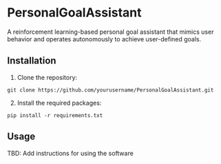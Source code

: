 # PersonalGoalAssistant

A reinforcement learning-based personal goal assistant that mimics user behavior and operates autonomously to achieve user-defined goals.

## Installation

1. Clone the repository:
```
git clone https://github.com/yourusername/PersonalGoalAssistant.git
```

2. Install the required packages:
```
pip install -r requirements.txt
```

## Usage

TBD: Add instructions for using the software